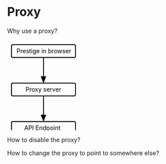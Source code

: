 # Proxy

Why use a proxy?

<svg width="600" height="250" version="1.1" xmlns="http://www.w3.org/2000/svg">
  <rect x="10" y="10" rx="3" ry="3" width="150" height="30" stroke="black" fill="transparent" stroke-width="2"/>
  <text x="22" y="30">Prestige in browser</text>
  <line x1="85" x2="85" y1="40" y2="100" stroke="black" stroke-width="2"/>
  <polygon points="85 98 90 85 80 85 85 98" stroke="black" fill="black" stroke-width="2"/>
  <rect x="10" y="100" rx="3" ry="3" width="150" height="30" stroke="black" fill="transparent" stroke-width="2"/>
  <text x="43" y="120">Proxy server</text>
  <line x1="85" x2="85" y1="130" y2="190" stroke="black" stroke-width="2"/>
  <polygon points="85 188 90 175 80 175 85 188" stroke="black" fill="black" stroke-width="2"/>
  <rect x="10" y="190" rx="3" ry="3" width="150" height="30" stroke="black" fill="transparent" stroke-width="2"/>
  <text x="40" y="210">API Endpoint</text>
</svg>

How to disable the proxy?

How to change the proxy to point to somewhere else?
